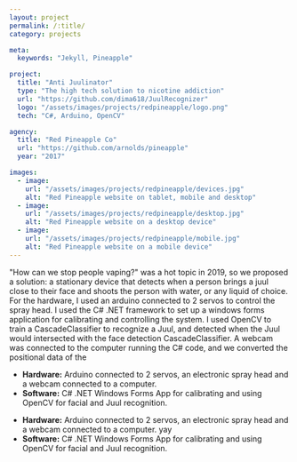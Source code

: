 ```yaml
---
layout: project
permalink: /:title/
category: projects

meta:
  keywords: "Jekyll, Pineapple"

project:
  title: "Anti Juulinator"
  type: "The high tech solution to nicotine addiction"
  url: "https://github.com/dima618/JuulRecognizer"
  logo: "/assets/images/projects/redpineapple/logo.png"
  tech: "C#, Arduino, OpenCV"

agency:
  title: "Red Pineapple Co"
  url: "https://github.com/arnolds/pineapple"
  year: "2017"

images:
  - image:
    url: "/assets/images/projects/redpineapple/devices.jpg"
    alt: "Red Pineapple website on tablet, mobile and desktop"
  - image:
    url: "/assets/images/projects/redpineapple/desktop.jpg"
    alt: "Red Pineapple website on a desktop device"
  - image:
    url: "/assets/images/projects/redpineapple/mobile.jpg"
    alt: "Red Pineapple website on a mobile device"
---
```

<p>"How can we stop people vaping?" was a hot topic in 2019, so we proposed a solution: a stationary device that detects when a person brings a juul close to their face and shoots the person with water, or any liquid of choice. For the hardware, I used an arduino connected to 2 servos to control the spray head. I used the C# .NET framework to set up a windows forms application for calibrating and controlling the system. I used OpenCV to train a CascadeClassifier to recognize a Juul, and detected when the Juul would intersected with the face detection CascadeClassifier. A webcam was connected to the computer running the C# code, and we converted the positional data of the </p>

<ul>
  <li><b>Hardware:</b> Arduino connected to 2 servos, an electronic spray head and a webcam connected to a computer.</li>
  <li><b>Software:</b> C# .NET Windows Forms App for calibrating and using OpenCV for facial and Juul recognition.</li>
</ul>

<ul>
  <li><b>Hardware:</b> Arduino connected to 2 servos, an electronic spray head and a webcam connected to a computer. yay</li>
  <li><b>Software:</b> C# .NET Windows Forms App for calibrating and using OpenCV for facial and Juul recognition.</li>
</ul>
